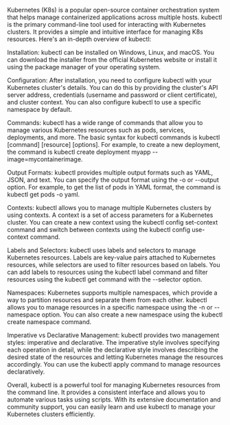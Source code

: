 Kubernetes (K8s) is a popular open-source container orchestration system that helps manage containerized applications across multiple hosts. kubectl is the primary command-line tool used for interacting with Kubernetes clusters. It provides a simple and intuitive interface for managing K8s resources. Here's an in-depth overview of kubectl:

Installation: kubectl can be installed on Windows, Linux, and macOS. You can download the installer from the official Kubernetes website or install it using the package manager of your operating system.

Configuration: After installation, you need to configure kubectl with your Kubernetes cluster's details. You can do this by providing the cluster's API server address, credentials (username and password or client certificate), and cluster context. You can also configure kubectl to use a specific namespace by default.

Commands: kubectl has a wide range of commands that allow you to manage various Kubernetes resources such as pods, services, deployments, and more. The basic syntax for kubectl commands is kubectl [command] [resource] [options]. For example, to create a new deployment, the command is kubectl create deployment myapp --image=mycontainerimage.

Output Formats: kubectl provides multiple output formats such as YAML, JSON, and text. You can specify the output format using the -o or --output option. For example, to get the list of pods in YAML format, the command is kubectl get pods -o yaml.

Contexts: kubectl allows you to manage multiple Kubernetes clusters by using contexts. A context is a set of access parameters for a Kubernetes cluster. You can create a new context using the kubectl config set-context command and switch between contexts using the kubectl config use-context command.

Labels and Selectors: kubectl uses labels and selectors to manage Kubernetes resources. Labels are key-value pairs attached to Kubernetes resources, while selectors are used to filter resources based on labels. You can add labels to resources using the kubectl label command and filter resources using the kubectl get command with the --selector option.

Namespaces: Kubernetes supports multiple namespaces, which provide a way to partition resources and separate them from each other. kubectl allows you to manage resources in a specific namespace using the -n or --namespace option. You can also create a new namespace using the kubectl create namespace command.

Imperative vs Declarative Management: kubectl provides two management styles: imperative and declarative. The imperative style involves specifying each operation in detail, while the declarative style involves describing the desired state of the resources and letting Kubernetes manage the resources accordingly. You can use the kubectl apply command to manage resources declaratively.

Overall, kubectl is a powerful tool for managing Kubernetes resources from the command line. It provides a consistent interface and allows you to automate various tasks using scripts. With its extensive documentation and community support, you can easily learn and use kubectl to manage your Kubernetes clusters efficiently.